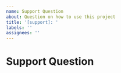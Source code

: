```yaml
---
name: Support Question
about: Question on how to use this project
title: '[support]: '
labels: ''
assignees: ''
---
```


# Support Question
<!-- Please describe your support questions or "How to" questions here. -->
